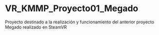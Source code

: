 # VR_KMMP_Proyecto01_Megado
Proyecto destinado a la realización y funcionamiento del anterior proyecto Megado realizado en SteamVR
